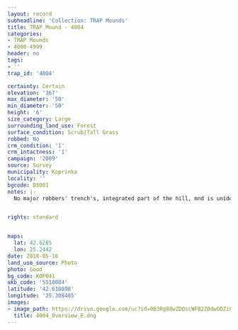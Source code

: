 ```yaml
---
layout: record
subheadline: 'Collection: TRAP Mounds'
title: TRAP Mound - 4004
categories:
- TRAP Mounds
- 4000-4999
header: no
tags:
- ''
trap_id: '4004'

certainty: Certain
elevation: '367'
max_diameter: '50'
min_diameter: '50'
height: '6'
size_category: Large
surrounding_land_use: Forest
surface_condition: Scrub|Tall Grass
robbed: No
crm_condition: '1'
crm_intactness: '1'
campaign: '2009'
source: Survey
municipality: Koprinka
locality: ''
bgcode: DS001
notes: |-
  No major robbers' trench's, integrated part of the hill, mnd is unidentifiable.


rights: standard


maps:
  lat: 42.6285
  lon: 25.2442
date: 2018-05-16
land_use_source: Photo
photo: Good
bg_code: КОР041
akb_code: '5510084'
latitude: '42.610898'
longitude: '25.308405'
images:
- image_path: https://drive.google.com/uc?id=0B3Rg88wZDQscWFB2Z0dwODZiQ3c
  title: 4004_Overview_E.dng
---
```

